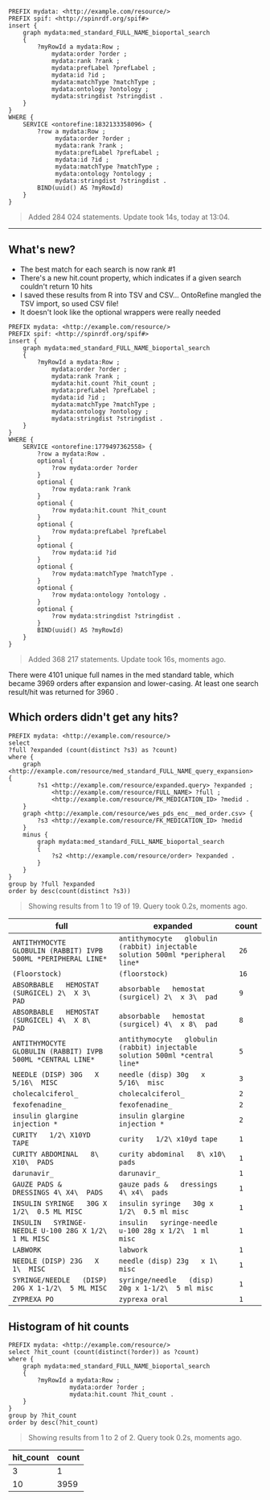 ```
PREFIX mydata: <http://example.com/resource/>
PREFIX spif: <http://spinrdf.org/spif#>
insert {
    graph mydata:med_standard_FULL_NAME_bioportal_search
    {
        ?myRowId a mydata:Row ;
            mydata:order ?order ;
            mydata:rank ?rank ;
            mydata:prefLabel ?prefLabel ;
            mydata:id ?id ;
            mydata:matchType ?matchType ;
            mydata:ontology ?ontology ;
            mydata:stringdist ?stringdist .
    }
}
WHERE {
    SERVICE <ontorefine:1832133358096> {
        ?row a mydata:Row ;
             mydata:order ?order ;
             mydata:rank ?rank ;
             mydata:prefLabel ?prefLabel ;
             mydata:id ?id ;
             mydata:matchType ?matchType ;
             mydata:ontology ?ontology ;
             mydata:stringdist ?stringdist .
        BIND(uuid() AS ?myRowId)
    }
}
```

> Added 284 024 statements. Update took 14s, today at 13:04.

----

## What's new?

- The best match for each search is now rank #1
- There's a new hit.count property, which indicates if a given search couldn't return 10 hits
- I saved these results from R into TSV and CSV... OntoRefine mangled the TSV import, so used CSV file!
- It doesn't look like the optional wrappers were really needed

```
PREFIX mydata: <http://example.com/resource/>
PREFIX spif: <http://spinrdf.org/spif#>
insert {
    graph mydata:med_standard_FULL_NAME_bioportal_search
    {
        ?myRowId a mydata:Row ;
            mydata:order ?order ;
            mydata:rank ?rank ;
            mydata:hit.count ?hit_count ;
            mydata:prefLabel ?prefLabel ;
            mydata:id ?id ;
            mydata:matchType ?matchType ;
            mydata:ontology ?ontology ;
            mydata:stringdist ?stringdist .
    }
}
WHERE {
    SERVICE <ontorefine:1779497362558> {
        ?row a mydata:Row .
        optional {
            ?row mydata:order ?order
        }
        optional {
            ?row mydata:rank ?rank
        }
        optional {
            ?row mydata:hit.count ?hit_count
        }
        optional {
            ?row mydata:prefLabel ?prefLabel 
        }
        optional {
            ?row mydata:id ?id 
        }
        optional {
            ?row mydata:matchType ?matchType .
        }
        optional {
            ?row mydata:ontology ?ontology .
        }
        optional {
            ?row mydata:stringdist ?stringdist .
        }
        BIND(uuid() AS ?myRowId)
    }
}
```

> Added 368 217 statements. Update took 16s, moments ago.

There were 4101 unique full names in the med standard table, which became 3969 orders after expansion and lower-casing.  At least one search result/hit was returned for 3960 .

## Which orders didn't get any hits?

```
PREFIX mydata: <http://example.com/resource/>
select 
?full ?expanded (count(distinct ?s3) as ?count)
where {
    graph <http://example.com/resource/med_standard_FULL_NAME_query_expansion>	{
        ?s1 <http://example.com/resource/expanded.query> ?expanded ;
            <http://example.com/resource/FULL_NAME> ?full ;
            <http://example.com/resource/PK_MEDICATION_ID> ?medid .
    } 
    graph <http://example.com/resource/wes_pds_enc__med_order.csv> {
        ?s3 <http://example.com/resource/FK_MEDICATION_ID> ?medid
    }
    minus {
        graph mydata:med_standard_FULL_NAME_bioportal_search
        {
            ?s2 <http://example.com/resource/order> ?expanded .
        }
    }
}
group by ?full ?expanded 
order by desc(count(distinct ?s3))
```

> Showing results from 1 to 19 of 19. Query took 0.2s, moments ago.



full | expanded  |  count
--  |  --  |  --
`ANTITHYMOCYTE   GLOBULIN (RABBIT) IVPB 500ML *PERIPHERAL LINE* ` | ` antithymocyte   globulin (rabbit) injectable solution 500ml *peripheral line* ` | `  26  `
`(Floorstock) ` | ` (floorstock) ` | `  16  `
`ABSORBABLE   HEMOSTAT (SURGICEL) 2\  X 3\  PAD ` | ` absorbable   hemostat (surgicel) 2\  x 3\  pad ` | `  9  `
`ABSORBABLE   HEMOSTAT (SURGICEL) 4\  X 8\  PAD ` | ` absorbable   hemostat (surgicel) 4\  x 8\  pad ` | `  8  `
`ANTITHYMOCYTE   GLOBULIN (RABBIT) IVPB 500ML *CENTRAL LINE* ` | ` antithymocyte   globulin (rabbit) injectable solution 500ml *central line* ` | `  5  `
`NEEDLE (DISP) 30G   X 5/16\  MISC ` | ` needle (disp) 30g   x 5/16\  misc ` | `  3  `
`cholecalciferol_ ` | ` cholecalciferol_ ` | `  2  `
`fexofenadine_ ` | ` fexofenadine_ ` | `  2  `
`insulin glargine   injection * ` | ` insulin glargine   injection * ` | `  2  `
`CURITY   1/2\ X10YD TAPE ` | ` curity   1/2\ x10yd tape ` | `  1  `
`CURITY ABDOMINAL   8\ X10\  PADS ` | ` curity abdominal   8\ x10\  pads ` | `  1  `
`darunavir_ ` | ` darunavir_ ` | `  1  `
`GAUZE PADS &   DRESSINGS 4\ X4\  PADS ` | ` gauze pads &   dressings 4\ x4\  pads ` | `  1  `
`INSULIN SYRINGE   30G X 1/2\  0.5 ML MISC ` | ` insulin syringe   30g x 1/2\  0.5 ml misc ` | `  1  `
`INSULIN   SYRINGE-NEEDLE U-100 28G X 1/2\  1 ML MISC ` | ` insulin   syringe-needle u-100 28g x 1/2\  1 ml misc ` | `  1  `
`LABWORK ` | ` labwork ` | `  1  `
`NEEDLE (DISP) 23G   X 1\  MISC ` | ` needle (disp) 23g   x 1\  misc ` | `  1  `
`SYRINGE/NEEDLE   (DISP) 20G X 1-1/2\  5 ML MISC ` | ` syringe/needle   (disp) 20g x 1-1/2\  5 ml misc ` | `  1  `
`ZYPREXA PO ` | ` zyprexa oral ` | `  1  `




## Histogram of hit counts

```
PREFIX mydata: <http://example.com/resource/>
select ?hit_count (count(distinct(?order)) as ?count) 
where {
    graph mydata:med_standard_FULL_NAME_bioportal_search
    {
        ?myRowId a mydata:Row ;
                 mydata:order ?order ;
                 mydata:hit.count ?hit_count .
    }
}
group by ?hit_count 
order by desc(?hit_count)
```

> Showing results from 1 to 2 of 2. Query took 0.2s, moments ago.

hit_count | count
-|-
3 | 1
10 | 3959


